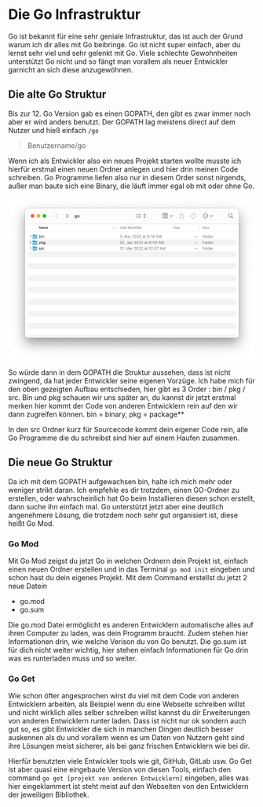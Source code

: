 # Die Go Infrastruktur

Go ist bekannt für eine sehr geniale Infrastruktur, das ist auch der Grund warum ich dir alles mit Go beibringe. Go ist nicht super einfach, aber du lernst sehr viel und sehr gelenkt mit Go. Viele schlechte Gewohnheiten unterstützt Go nicht und so fängt man vorallem als neuer Entwickler garnicht an sich diese anzugewöhnen.

## Die alte Go Struktur

Bis zur 12. Go Version gab es einen GOPATH, den gibt es zwar immer noch aber er wird anders benutzt. Der GOPATH lag meistens direct auf dem Nutzer und hieß einfach `/go`

> Benutzername/go

Wenn ich als Entwickler also ein neues Projekt starten wollte musste ich hierfür erstmal einen neuen Ordner anlegen und hier drin meinen Code schreiben. Go Programme liefen also nur in diesem Order sonst nirgends, außer man baute sich eine Binary, die läuft immer egal ob mit oder ohne Go.

<img src="../resources/Screenshot 2022-03-15 at 9.16.52 AM.png">

So  würde dann in dem GOPATH die Struktur aussehen, dass ist nicht zwingend, da hat jeder Entwickler seine eigenen Vorzüge. Ich habe mich für den oben gezeigten Aufbau entschieden, hier gibt es 3 Order : bin / pkg / src. Bin und pkg schauen wir uns später an, du kannst dir jetzt erstmal merken hier kommt der Code von anderen Entwicklern rein auf den wir dann zugreifen können. bin = binary, pkg = package**

In den src Ordner kurz für Sourcecode kommt dein eigener Code rein, alle Go Programme die du schreibst sind hier auf einem Haufen zusammen.

## Die neue Go Struktur

Da ich mit dem GOPATH aufgewachsen bin, halte ich mich mehr oder weniger strikt daran. Ich empfehle es dir trotzdem, einen GO-Ordner zu erstellen, oder wahrscheinlich hat Go beim Installieren diesen schon erstellt, dann suche ihn einfach mal. Go unterstützt jetzt aber eine deutlich angenehmere Lösung, die trotzdem noch sehr gut organisiert ist, diese heißt Go Mod.


### Go Mod

Mit Go Mod zeigst du jetzt Go in welchen Ordnern dein Projekt ist, einfach einen neuen Ordner erstellen und in das Terminal `go mod init`  eingeben und schon hast du dein eigenes Projekt. Mit dem Command erstellst du jetzt 2 neue Datein

- go.mod
- go.sum

Die go.mod Datei ermöglicht es anderen Entwicklern automatische alles auf ihren Computer zu laden, was dein Programm braucht. Zudem stehen hier Informationen drin, wie welche Verison du von Go benutzt. Die go.sum ist für dich nicht weiter wichtig, hier stehen einfach Informationen für Go drin was es runterladen muss und so weiter.

### Go Get

Wie schon öfter angesprochen wirst du viel mit dem Code von anderen Entwicklern arbeiten, als Beispiel wenn du eine Webseite schreiben willst und nicht wirklich alles selber schreiben willst kannst du dir Erweiterungen von anderen Entwicklern runter laden. Dass ist nicht nur ok sondern auch gut so, es gibt Entwickler die sich in manchen Dingen deutlich besser auskennen als du und vorallem wenn es um Daten von Nutzern geht sind ihre Lösungen meist sicherer, als bei ganz frischen Entwicklern wie bei dir.

Hierfür benutzten viele Entwickler tools wie git, GitHub, GitLab usw.  Go Get ist aber quasi eine eingebaute Version von diesen Tools, einfach den command `go get [projekt von anderen Entwicklern]` eingeben, alles was hier eingeklammert ist steht meist auf den Webseiten von den Entwicklern der jeweiligen Bibliothek.

